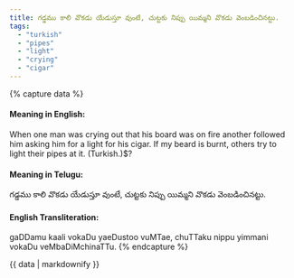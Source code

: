 ```yaml
---
title: గడ్డము కాలి వొకడు యేడుస్తూ వుంటే, చుట్టకు నిప్పు యిమ్మని వొకడు వెంబడించినట్టు.
tags:
  - "turkish"
  - "pipes"
  - "light"
  - "crying"
  - "cigar"
---
```


{% capture data %}
#### Meaning in English:
When one man was crying out that his board was on fire another followed him asking him for a light for his cigar.
If my beard is burnt, others try to light their pipes at it. (Turkish.)$?

#### Meaning in Telugu:
గడ్డము కాలి వొకడు యేడుస్తూ వుంటే, చుట్టకు నిప్పు యిమ్మని వొకడు వెంబడించినట్టు.

#### English Transliteration:
gaDDamu kaali vokaDu yaeDustoo vuMTae, chuTTaku nippu yimmani vokaDu veMbaDiMchinaTTu.
{% endcapture %}

<div class="notice">{{ data | markdownify }}</div>

